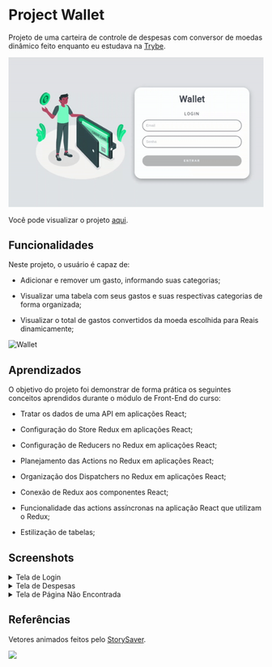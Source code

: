 
# Project Wallet

Projeto de uma carteira de controle de despesas com conversor de moedas dinâmico feito
enquanto eu estudava na [Trybe](https://www.betrybe.com/).

![Login](https://github.com/marllomartin/wallet/blob/master/src/login.gif) 

Você pode visualizar o projeto [aqui](https://wallet-five-tau.vercel.app/).


## Funcionalidades
Neste projeto, o usuário é capaz de:

  - Adicionar e remover um gasto, informando suas categorias;

  - Visualizar uma tabela com seus gastos e suas respectivas categorias de forma organizada;

  - Visualizar o total de gastos convertidos da moeda escolhida para Reais dinamicamente;

![Wallet](https://github.com/marllomartin/wallet/blob/master/src/wallet.gif)

## Aprendizados

O objetivo do projeto foi demonstrar de forma prática os seguintes conceitos aprendidos durante o módulo de Front-End do curso:

  * Tratar os dados de uma API em aplicações React;

  * Configuração do Store Redux em aplicações React;

  * Configuração de Reducers no Redux em aplicações React;

  * Planejamento das Actions no Redux em aplicações React;

  * Organização dos Dispatchers no Redux em aplicações React;

  * Conexão de Redux aos componentes React;

  * Funcionalidade das actions assíncronas na aplicação React que utilizam o Redux;

  * Estilização de tabelas;



## Screenshots

<details>
 <summary>Tela de Login</summary>
 <img src=https://i.imgur.com/Fo6KVuX.png width="800px" >
</details>

<details>
 <summary>Tela de Despesas</summary>
 <img src=https://i.imgur.com/0kHFwUd.png width="800px" >
</details>

<details>
  <summary>Tela de Página Não Encontrada</summary>
  <img src=https://i.imgur.com/95h1sR1.png width="800px">
</details>

## Referências
Vetores animados feitos pelo [StorySaver](https://storyset.com/).

<img src=https://i.imgur.com/l1nbqw8.png width="250px" >
